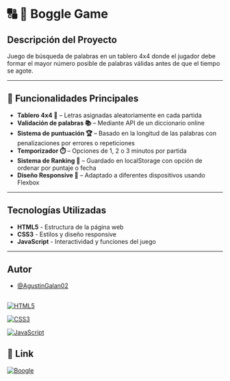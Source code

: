 # 🔠 🎯 Boggle Game

## Descripción del Proyecto

Juego de búsqueda de palabras en un tablero 4x4 donde el jugador debe formar el mayor número posible de palabras válidas antes de que el tiempo se agote.

---

## 🔧 Funcionalidades Principales

- **Tablero 4x4 🧩** – Letras asignadas aleatoriamente en cada partida
- **Validación de palabras 📚** – Mediante API de un diccionario online
- **Sistema de puntuación 🏆** – Basado en la longitud de las palabras con penalizaciones por errores o repeticiones
- **Temporizador ⏱️** – Opciones de 1, 2 o 3 minutos por partida
- **Sistema de Ranking 🥇** – Guardado en localStorage con opción de ordenar por puntaje o fecha
- **Diseño Responsive 📱** – Adaptado a diferentes dispositivos usando Flexbox

---

## Tecnologías Utilizadas

- **HTML5** - Estructura de la página web
- **CSS3** - Estilos y diseño responsive
- **JavaScript** - Interactividad y funciones del juego

---


## Autor

- [@AgustinGalan02](https://www.github.com/AgustinGalan02)

## 
[![HTML5](https://img.shields.io/badge/HTML5-E34F26?style=flat&logo=html5&logoColor=white)](https://developer.mozilla.org/en-US/docs/Web/HTML)

[![CSS3](https://img.shields.io/badge/CSS3-1572B6?style=flat&logo=css3&logoColor=white)](https://developer.mozilla.org/en-US/docs/Web/CSS)

[![JavaScript](https://img.shields.io/badge/JavaScript-F7DF1E?style=flat&logo=javascript&logoColor=black)](https://developer.mozilla.org/en-US/docs/Web/JavaScript)

## 🔗 Link
[![Boogle](https://www.giantbomb.com/a/uploads/scale_medium/8/88377/2135367-boggle_logo.png)](https://agustingalan02.github.io/html/)

